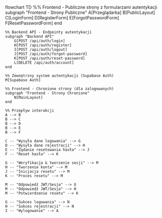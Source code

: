 flowchart TD
%% Frontend - Publiczne strony z formularzami autentykacji
subgraph "Frontend - Strony Publiczne"
A[Przeglądarka]
B[PublicLayout]
C[LoginForm]
D[RegisterForm]
E[ForgotPasswordForm]
F[ResetPasswordForm]
end

    %% Backend API - Endpointy autentykacji
    subgraph "Backend API"
        G[POST /api/auth/login]
        H[POST /api/auth/register]
        I[POST /api/auth/logout]
        J[POST /api/auth/forgot-password]
        K[POST /api/auth/reset-password]
        L[DELETE /api/auth/account]
    end

    %% Zewnętrzny system autentykacji (Supabase Auth)
    M[Supabase Auth]

    %% Frontend - Chronione strony (dla zalogowanych)
    subgraph "Frontend - Strony Chronione"
        N[MainLayout]
    end

    %% Przepływ interakcji
    A --> B
    B --> C
    B --> D
    B --> E
    B --> F

    C -- "Wysyła dane logowania" --> G
    D -- "Wysyła dane rejestracji" --> H
    E -- "Żądanie resetowania hasła" --> J
    F -- "Reset hasła" --> K

    G -- "Weryfikacja & tworzenie sesji" --> M
    H -- "Tworzenie konta" --> M
    J -- "Inicjacja resetu" --> M
    K -- "Proces resetu" --> M

    M -- "Odpowiedź JWT/Sesja" --> G
    M -- "Odpowiedź JWT/Sesja" --> H
    M -- "Potwierdzenie resetu" --> K

    G -- "Sukces logowania" --> N
    H -- "Sukces rejestracji" --> N
    I -- "Wylogowanie" --> A
